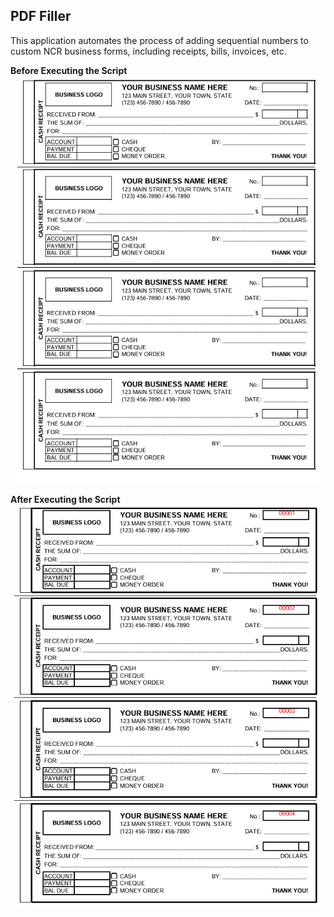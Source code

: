 ## PDF Filler
This application automates the process of adding sequential numbers to custom NCR business forms, including receipts, bills, invoices, etc.

**Before Executing the Script**
![](./images/Before.PNG)

**After Executing the Script**
![](./images/After.PNG)